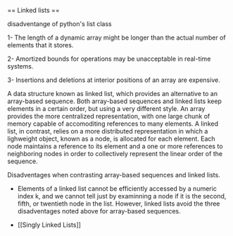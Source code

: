 == Linked lists ==

disadventange of python's list class

1- The length of a dynamic array might be longer than the actual number of elements that it stores.

2- Amortized bounds for operations may be unacceptable in real-time systems.

3- Insertions and deletions at interior positions of an array are expensive.


A data structure known as linked list, which provides an alternative to an array-based sequence. Both array-based
 sequences and linked lists keep elements in a certain order, but using a very different style. An array provides
 the more centralized representation, with one large chunk of memory capable of accomoditing references to many 
 elements. A linked list, in contrast, relies on a more distributed representation in which a lighweight object,
 known as a node, is allocated for each element. Each node maintains a reference to its element and a one or more
 references to neighboring nodes in order to collectively represent the linear order of the sequence.
 
 Disadventages when contrasting array-based sequences and linked lists. 
 - Elements of a linked list cannot be efficiently accessed by a numeric index k, and we cannot tell just by
   examinning a node if it is the second, fifth, or twentieth node in the list. However, linked lists avoid the
   three disadventages noted above for array-based sequences.
 
 
 * [[Singly Linked Lists]]
